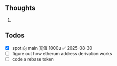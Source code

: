 ## Thoughts
1. 
## Todos
- [x] spot 向 main 充值 1000u ✅ 2025-08-30
- [ ] figure out how etherum address derivation works
- [ ] code a rebase token
